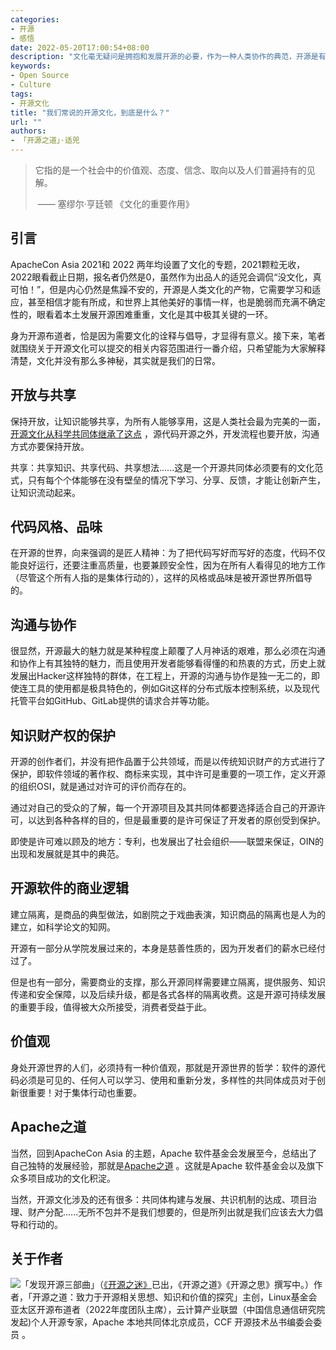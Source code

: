```yaml
---
categories:
- 开源
- 感悟
date: 2022-05-20T17:00:54+08:00
description: "文化毫无疑问是拥抱和发展开源的必要，作为一种人类协作的典范，开源是有其独特的发展路径的，我们可能无法证明在其它文化无法产生和发展开源，但是我们能够从现有的开源项目中找到有效的可贵的正向的文化，比如保持源代码开放。本文试图给读者一个大概的轮廓。"
keywords:
- Open Source
- Culture
tags:
- 开源文化
title: "我们常说的开源文化，到底是什么？"
url: ""
authors:
- 「开源之道」·适兕
---
```


> 它指的是一个社会中的价值观、态度、信念、取向以及人们普遍持有的见解。
>
> ​    —— 塞缪尔·亨廷顿 《文化的重要作用》

## 引言

ApacheCon Asia 2021和 2022 两年均设置了文化的专题，2021颗粒无收，2022眼看截止日期，报名者仍然是0，虽然作为出品人的适兕会调侃“没文化，真可怕！”，但是内心仍然是焦躁不安的，开源是人类文化的产物，它需要学习和适应，甚至相信才能有所成，和世界上其他美好的事情一样，也是脆弱而充满不确定性的，眼看着本土发展开源困难重重，文化是其中极其关键的一环。

身为开源布道者，恰是因为需要文化的诠释与倡导，才显得有意义。接下来，笔者就围绕关于开源文化可以提交的相关内容范围进行一番介绍，只希望能为大家解释清楚，文化并没有那么多神秘，其实就是我们的日常。

## 开放与共享

保持开放，让知识能够共享，为所有人能够享用，这是人类社会最为完美的一面，[开源文化从科学共同体继承了这点](/posts/book-of-open-source/what-is-os-community-got-from-sciense-community/) ，源代码开源之外，开发流程也要开放，沟通方式亦要保持开放。

共享：共享知识、共享代码、共享想法......这是一个开源共同体必须要有的文化范式，只有每个个体能够在没有壁垒的情况下学习、分享、反馈，才能让创新产生，让知识流动起来。

## 代码风格、品味

在开源的世界，向来强调的是匠人精神：为了把代码写好而写好的态度，代码不仅能良好运行，还要注重高质量，也要兼顾安全性，因为在所有人看得见的地方工作（尽管这个所有人指的是集体行动的），这样的风格或品味是被开源世界所倡导的。

## 沟通与协作

很显然，开源最大的魅力就是某种程度上颠覆了人月神话的艰难，那么必须在沟通和协作上有其独特的魅力，而且使用开发者能够看得懂的和热衷的方式，历史上就发展出Hacker这样独特的群体，在工程上，开源的沟通与协作是独一无二的，即使连工具的使用都是极具特色的，例如Git这样的分布式版本控制系统，以及现代托管平台如GitHub、GitLab提供的请求合并等功能。

## 知识财产权的保护

开源的创作者们，并没有把作品置于公共领域，而是以传统知识财产的方式进行了保护，即软件领域的著作权、商标来实现，其中许可是重要的一项工作，定义开源的组织OSI，就是通过对许可的评价而存在的。

通过对自己的受众的了解，每一个开源项目及其共同体都要选择适合自己的开源许可，以达到各种各样的目的，但是最重要的是许可保证了开发者的原创受到保护。

即使是许可难以顾及的地方：专利，也发展出了社会组织——联盟来保证，OIN的出现和发展就是其中的典范。

## 开源软件的商业逻辑

建立隔离，是商品的典型做法，如剧院之于戏曲表演，知识商品的隔离也是人为的建立，如科学论文的知网。

开源有一部分从学院发展过来的，本身是慈善性质的，因为开发者们的薪水已经付过了。

但是也有一部分，需要商业的支撑，那么开源同样需要建立隔离，提供服务、知识传递和安全保障，以及后续升级，都是各式各样的隔离收费。这是开源可持续发展的重要手段，值得被大众所接受，消费者受益于此。

## 价值观

身处开源世界的人们，必须持有一种价值观，那就是开源世界的哲学：软件的源代码必须是可见的、任何人可以学习、使用和重新分发，多样性的共同体成员对于创新很重要！对于集体行动也重要。

## Apache之道

当然，回到ApacheCon Asia 的主题，Apache 软件基金会发展至今，总结出了自己独特的发展经验，那就是[Apache之道](posts/foundation_introduce/the_apache_way_to_sustainable_os/) 。这就是Apache 软件基金会以及旗下众多项目成功的文化积淀。

当然，开源文化涉及的还有很多：共同体构建与发展、共识机制的达成、项目治理、财产分配......无所不包并不是我们想要的，但是所列出就是我们应该去大力倡导和行动的。

## 关于作者

![](/public/kuosi-face-of-os.png)「发现开源三部曲」（[《开源之迷》](posts/book-of-open-source/the-fascinating-of-open-source/)已出，《开源之道》《开源之思》撰写中。）作者，「开源之道：致力于开源相关思想、知识和价值的探究」主创，Linux基金会亚太区开源布道者（2022年度团队主席），云计算产业联盟（中国信息通信研究院发起)个人开源专家，Apache 本地共同体北京成员，CCF 开源技术丛书编委会委员 。
